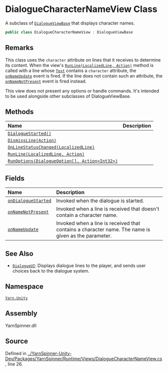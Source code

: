 # DialogueCharacterNameView Class

A subclass of [`DialogueViewBase`](/api/csharp/yarn.unity/dialogueviewbase.md) that displays
character names.


```csharp
public class DialogueCharacterNameView : DialogueViewBase
```
## Remarks

This class uses the `character` attribute on lines that it receives
to determine its content. When the view's [`RunLine(LocalizedLine, Action)`](/api/csharp/yarn.unity/dialoguecharacternameview.runline-localizedline,action-.md)
method is called with a line whose [`Text`](/api/csharp/yarn.unity/localizedline.text.md)
contains a `character` attribute, the [`onNameUpdate`](/api/csharp/yarn.unity/dialoguecharacternameview.onnameupdate.md)
event is fired. If the line does not contain such an attribute, the
[`onNameNotPresent`](/api/csharp/yarn.unity/dialoguecharacternameview.onnamenotpresent.md) event is fired instead.

This view does not present any options or handle commands. It's
intended to be used alongside other subclasses of DialogueViewBase.




## Methods
|Name|Description|
|:---|:---|
|[`DialogueStarted()`](/api/csharp/yarn.unity/dialoguecharacternameview.dialoguestarted.md)||
|[`DismissLine(Action)`](/api/csharp/yarn.unity/dialoguecharacternameview.dismissline-action-.md)||
|[`OnLineStatusChanged(LocalizedLine)`](/api/csharp/yarn.unity/dialoguecharacternameview.onlinestatuschanged-localizedline-.md)||
|[`RunLine(LocalizedLine, Action)`](/api/csharp/yarn.unity/dialoguecharacternameview.runline-localizedline,action-.md)||
|[`RunOptions(DialogueOption[], Action<Int32>)`](/api/csharp/yarn.unity/dialoguecharacternameview.runoptions-dialogueoption--,action-system.int32--.md)||
## Fields
|Name|Description|
|:---|:---|
|[`onDialogueStarted`](/api/csharp/yarn.unity/dialoguecharacternameview.ondialoguestarted.md)| Invoked when the dialogue is started. |
|[`onNameNotPresent`](/api/csharp/yarn.unity/dialoguecharacternameview.onnamenotpresent.md)| Invoked when a line is received that doesn't contain a character name. |
|[`onNameUpdate`](/api/csharp/yarn.unity/dialoguecharacternameview.onnameupdate.md)| Invoked when a line is received that contains a character name. The name is given as the parameter. |
## See Also
* [`DialogueUI`](/api/csharp/yarn.unity/dialogueui.md): 
Displays dialogue lines to the player, and sends user choices back
to the dialogue system.

## Namespace
[`Yarn.Unity`](/api/csharp/yarn.unity/README.md)

## Assembly
YarnSpinner.dll

## Source
Defined in [../YarnSpinner-Unity-Dev/Packages/YarnSpinner/Runtime/Views/DialogueCharacterNameView.cs](https://github.com/YarnSpinnerTool/YarnSpinner-Unity//blob/develop/Runtime/Views/DialogueCharacterNameView.cs#L26), line 26.
